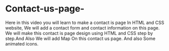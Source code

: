 # Contact-us-page-
Here in this video you will learn to make a contact is page In HTML and CSS website, We will add a contact form and contact information on this page. We will make this contact is page design using HTML and CSS step by step.And Also We will add Map On this contact us page. And also Some animated icons.
